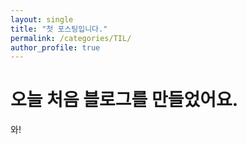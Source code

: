 ```yaml
---
layout: single
title: "첫 포스팅입니다."
permalink: /categories/TIL/
author_profile: true
---
```


# 오늘 처음 블로그를 만들었어요.
와!
